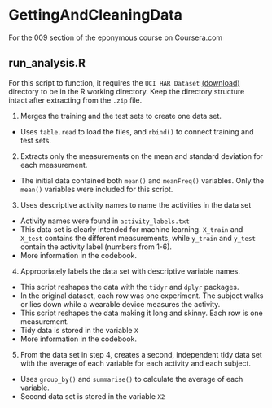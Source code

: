 GettingAndCleaningData
======================

For the 009 section of the eponymous course on Coursera.com

run_analysis.R
--------------

For this script to function, it requires the `UCI HAR Dataset` [(download)](https://d396qusza40orc.cloudfront.net/getdata%2Fprojectfiles%2FUCI%20HAR%20Dataset.zip) directory to be in the R working directory. Keep the directory structure intact after extracting from the `.zip` file.

1. Merges the training and the test sets to create one data set.
  * Uses `table.read` to load the files, and `rbind()` to connect training and test sets.
2. Extracts only the measurements on the mean and standard deviation for each measurement.
  * The initial data contained both `mean()`  and `meanFreq()` variables. Only the `mean()` variables were included for this script.
3. Uses descriptive activity names to name the activities in the data set
  * Activity names were found in `activity_labels.txt`
  * This data set is clearly intended for machine learning. `X_train` and `X_test` contains the different measurements, while `y_train` and `y_test` contain the activity label (numbers from 1-6).
  * More information in the codebook.
4. Appropriately labels the data set with descriptive variable names.
  * This script reshapes the data with the `tidyr` and `dplyr` packages.
  * In the original dataset, each row was one experiment. The subject walks or lies down while a wearable device measures the activity. 
  * This script reshapes the data making it long and skinny. Each row is one measurement.
  * Tidy data is stored in the variable `X`
  * More information in the codebook.
5. From the data set in step 4, creates a second, independent tidy data set with the average of each variable for each activity and each subject.
  * Uses `group_by()` and `summarise()` to calculate the average of each variable.
  * Second data set is stored in the variable `X2`
